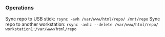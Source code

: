 
### Operations


Sync repo to USB stick: `rsync -avh /var/www/html/repo/ /mnt/repo`
Sync repo to another workstation: `rsync -avhz --delete /var/www/html/repo/ workstation1:/var/www/html/repo`

